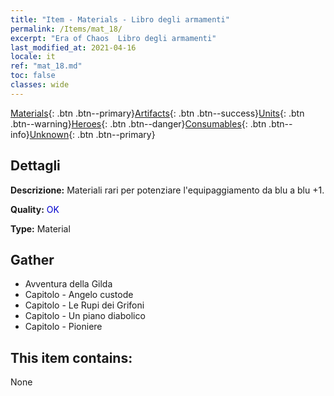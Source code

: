 ```yaml
---
title: "Item - Materials - Libro degli armamenti"
permalink: /Items/mat_18/
excerpt: "Era of Chaos  Libro degli armamenti"
last_modified_at: 2021-04-16
locale: it
ref: "mat_18.md"
toc: false
classes: wide
---
```

 [Materials](/it/Items/){: .btn .btn--primary}[Artifacts](/it/Items/Artifacts/){: .btn .btn--success}[Units](/it/Items/Units/){: .btn .btn--warning}[Heroes](/it/Items/Heroes/){: .btn .btn--danger}[Consumables](/it/Items/Consumables/){: .btn .btn--info}[Unknown](/it/Items/Unknown/){: .btn .btn--primary}

## Dettagli
 **Descrizione:** Materiali rari per potenziare l'equipaggiamento da blu a blu +1.

 **Quality:** <span style="color: #0000CD">OK</span>

 **Type:** Material

## Gather

*    Avventura della Gilda 
*    Capitolo - Angelo custode 
*    Capitolo - Le Rupi dei Grifoni 
*    Capitolo - Un piano diabolico 
*    Capitolo - Pioniere 

## This item contains:

  None

